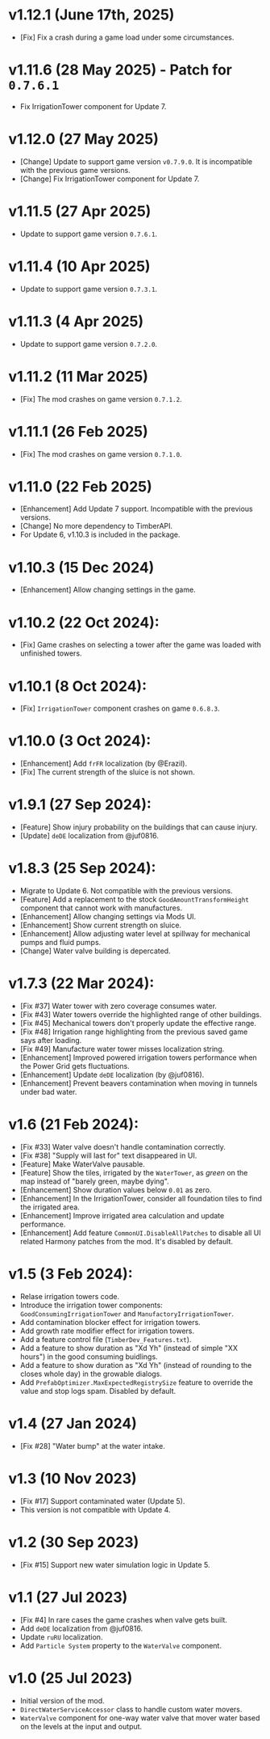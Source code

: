 # v1.12.1 (June 17th, 2025)
* [Fix] Fix a crash during a game load under some circumstances.

# v1.11.6 (28 May 2025) - Patch for `0.7.6.1`
* Fix IrrigationTower component for Update 7.

# v1.12.0 (27 May 2025)
* [Change] Update to support game version `v0.7.9.0`. It is incompatible with the previous game versions.
* [Change] Fix IrrigationTower component for Update 7.

# v1.11.5 (27 Apr 2025)
* Update to support game version `0.7.6.1`.

# v1.11.4 (10 Apr 2025)
* Update to support game version `0.7.3.1`.

# v1.11.3 (4 Apr 2025)
* Update to support game version `0.7.2.0`.

# v1.11.2 (11 Mar 2025)
* [Fix] The mod crashes on game version `0.7.1.2`.

# v1.11.1 (26 Feb 2025)
* [Fix] The mod crashes on game version `0.7.1.0`.

# v1.11.0 (22 Feb 2025)
* [Enhancement] Add Update 7 support. Incompatible with the previous versions.
* [Change] No more dependency to TimberAPI.
* For Update 6, v1.10.3 is included in the package.

# v1.10.3 (15 Dec 2024)
* [Enhancement] Allow changing settings in the game.

# v1.10.2 (22 Oct 2024):
* [Fix] Game crashes on selecting a tower after the game was loaded with unfinished towers.

# v1.10.1 (8 Oct 2024):
* [Fix] `IrrigationTower` component crashes on game `0.6.8.3`.

# v1.10.0 (3 Oct 2024):
* [Enhancement] Add `frFR` localization (by @Erazil).
* [Fix] The current strength of the sluice is not shown.

# v1.9.1 (27 Sep 2024):
* [Feature] Show injury probability on the buildings that can cause injury.
* [Update] `deDE` localization from @juf0816.

# v1.8.3 (25 Sep 2024):
* Migrate to Update 6. Not compatible with the previous versions.
* [Feature] Add a replacement to the stock `GoodAmountTransformHeight` component that cannot work with manufactures.
* [Enhancement] Allow changing settings via Mods UI.
* [Enhancement] Show current strength on sluice.
* [Enhancement] Allow adjusting water level at spillway for mechanical pumps and fluid pumps.
* [Change] Water valve building is depercated.

# v1.7.3 (22 Mar 2024):
* [Fix #37] Water tower with zero coverage consumes water.
* [Fix #43] Water towers override the highlighted range of other buildings.
* [Fix #45] Mechanical towers don't properly update the effective range.
* [Fix #48] Irrigation range highlighting from the previous saved game says after loading.
* [Fix #49] Manufacture water tower misses localization string.
* [Enhancement] Improved powered irrigation towers performance when the Power Grid gets fluctuations.
* [Enhancement] Update `deDE` localization (by @juf0816).
* [Enhancement] Prevent beavers contamination when moving in tunnels under bad water.

# v1.6 (21 Feb 2024):
* [Fix #33] Water valve doesn't handle contamination correctly.
* [Fix #38] "Supply will last for" text disappeared in UI.
* [Feature] Make WaterValve pausable.
* [Feature] Show the tiles, irrigated by the `WaterTower`, as *green* on the map instead of
  "barely green, maybe dying".
* [Enhancement] Show duration values below `0.01` as zero.
* [Enhancement] In the IrrigationTower, consider all foundation tiles to find the irrigated area.
* [Enhancement] Improve irrigated area calculation and update performance.
* [Enhancement] Add feature `CommonUI.DisableAllPatches` to disable all UI related Harmony patches
  from the mod. It's disabled by default.

# v1.5 (3 Feb 2024):
* Relase irrigation towers code.
* Introduce the irrigation tower components: `GoodConsumingIrrigationTower` and `ManufactoryIrrigationTower`.
* Add contamination blocker effect for irrigation towers.
* Add growth rate modifier effect for irrigation towers.
* Add a feature control file (`TimberDev_Features.txt`).
* Add a feature to show duration as "Xd Yh" (instead of simple "XX hours") in the good consuming buidlings.
* Add a feature to show duration as "Xd Yh" (instead of rounding to the closes whole day) in the growable dialogs.
* Add `PrefabOptimizer.MaxExpectedRegistrySize` feature to override the value and stop logs spam. Disabled by default.

# v1.4 (27 Jan 2024)
* [Fix #28] "Water bump" at the water intake.

# v1.3 (10 Nov 2023)
* [Fix #17] Support contaminated water (Update 5).
* This version is not compatible with Update 4.

# v1.2 (30 Sep 2023)
* [Fix #15] Support new water simulation logic in Update 5.

# v1.1 (27 Jul 2023)
* [Fix #4] In rare cases the game crashes when valve gets built.
* Add `deDE` localization from @juf0816.
* Update `ruRU` localization.
* Add `Particle System` property to the `WaterValve` component.

# v1.0 (25 Jul 2023)
* Initial version of the mod.
* `DirectWaterServiceAccessor` class to handle custom water movers.
* `WaterValve` component for one-way water valve that mover water based on the levels at the input and
  output.
